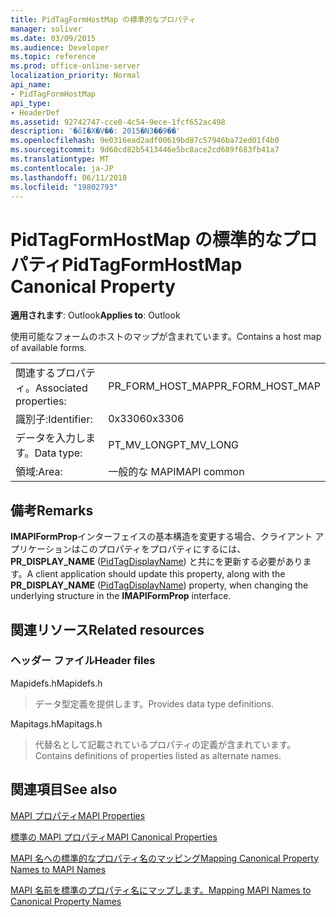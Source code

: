 ```yaml
---
title: PidTagFormHostMap の標準的なプロパティ
manager: soliver
ms.date: 03/09/2015
ms.audience: Developer
ms.topic: reference
ms.prod: office-online-server
localization_priority: Normal
api_name:
- PidTagFormHostMap
api_type:
- HeaderDef
ms.assetid: 92742747-cce0-4c54-9ece-1fcf652ac498
description: '�ŏI�X�V��: 2015�N3��9��'
ms.openlocfilehash: 9e0316ead2adf00619bd87c57946ba72ed01f4b0
ms.sourcegitcommit: 9d60cd82b5413446e5bc8ace2cd689f683fb41a7
ms.translationtype: MT
ms.contentlocale: ja-JP
ms.lasthandoff: 06/11/2018
ms.locfileid: "19802793"
---
```

# <a name="pidtagformhostmap-canonical-property"></a><span data-ttu-id="e67e9-103">PidTagFormHostMap の標準的なプロパティ</span><span class="sxs-lookup"><span data-stu-id="e67e9-103">PidTagFormHostMap Canonical Property</span></span>

  
  
<span data-ttu-id="e67e9-104">**適用されます**: Outlook</span><span class="sxs-lookup"><span data-stu-id="e67e9-104">**Applies to**: Outlook</span></span> 
  
<span data-ttu-id="e67e9-105">使用可能なフォームのホストのマップが含まれています。</span><span class="sxs-lookup"><span data-stu-id="e67e9-105">Contains a host map of available forms.</span></span> 
  
|||
|:-----|:-----|
|<span data-ttu-id="e67e9-106">関連するプロパティ。</span><span class="sxs-lookup"><span data-stu-id="e67e9-106">Associated properties:</span></span>  <br/> |<span data-ttu-id="e67e9-107">PR_FORM_HOST_MAP</span><span class="sxs-lookup"><span data-stu-id="e67e9-107">PR_FORM_HOST_MAP</span></span>  <br/> |
|<span data-ttu-id="e67e9-108">識別子:</span><span class="sxs-lookup"><span data-stu-id="e67e9-108">Identifier:</span></span>  <br/> |<span data-ttu-id="e67e9-109">0x3306</span><span class="sxs-lookup"><span data-stu-id="e67e9-109">0x3306</span></span>  <br/> |
|<span data-ttu-id="e67e9-110">データを入力します。</span><span class="sxs-lookup"><span data-stu-id="e67e9-110">Data type:</span></span>  <br/> |<span data-ttu-id="e67e9-111">PT_MV_LONG</span><span class="sxs-lookup"><span data-stu-id="e67e9-111">PT_MV_LONG</span></span>  <br/> |
|<span data-ttu-id="e67e9-112">領域:</span><span class="sxs-lookup"><span data-stu-id="e67e9-112">Area:</span></span>  <br/> |<span data-ttu-id="e67e9-113">一般的な MAPI</span><span class="sxs-lookup"><span data-stu-id="e67e9-113">MAPI common</span></span>  <br/> |
   
## <a name="remarks"></a><span data-ttu-id="e67e9-114">備考</span><span class="sxs-lookup"><span data-stu-id="e67e9-114">Remarks</span></span>

<span data-ttu-id="e67e9-115">**IMAPIFormProp**インターフェイスの基本構造を変更する場合、クライアント アプリケーションはこのプロパティをプロパティにするには、 **PR_DISPLAY_NAME** ([PidTagDisplayName](pidtagdisplayname-canonical-property.md)) と共にを更新する必要があります。</span><span class="sxs-lookup"><span data-stu-id="e67e9-115">A client application should update this property, along with the **PR_DISPLAY_NAME** ([PidTagDisplayName](pidtagdisplayname-canonical-property.md)) property, when changing the underlying structure in the **IMAPIFormProp** interface.</span></span> 
  
## <a name="related-resources"></a><span data-ttu-id="e67e9-116">関連リソース</span><span class="sxs-lookup"><span data-stu-id="e67e9-116">Related resources</span></span>

### <a name="header-files"></a><span data-ttu-id="e67e9-117">ヘッダー ファイル</span><span class="sxs-lookup"><span data-stu-id="e67e9-117">Header files</span></span>

<span data-ttu-id="e67e9-118">Mapidefs.h</span><span class="sxs-lookup"><span data-stu-id="e67e9-118">Mapidefs.h</span></span>
  
> <span data-ttu-id="e67e9-119">データ型定義を提供します。</span><span class="sxs-lookup"><span data-stu-id="e67e9-119">Provides data type definitions.</span></span>
    
<span data-ttu-id="e67e9-120">Mapitags.h</span><span class="sxs-lookup"><span data-stu-id="e67e9-120">Mapitags.h</span></span>
  
> <span data-ttu-id="e67e9-121">代替名として記載されているプロパティの定義が含まれています。</span><span class="sxs-lookup"><span data-stu-id="e67e9-121">Contains definitions of properties listed as alternate names.</span></span>
    
## <a name="see-also"></a><span data-ttu-id="e67e9-122">関連項目</span><span class="sxs-lookup"><span data-stu-id="e67e9-122">See also</span></span>



[<span data-ttu-id="e67e9-123">MAPI プロパティ</span><span class="sxs-lookup"><span data-stu-id="e67e9-123">MAPI Properties</span></span>](mapi-properties.md)
  
[<span data-ttu-id="e67e9-124">標準の MAPI プロパティ</span><span class="sxs-lookup"><span data-stu-id="e67e9-124">MAPI Canonical Properties</span></span>](mapi-canonical-properties.md)
  
[<span data-ttu-id="e67e9-125">MAPI 名への標準的なプロパティ名のマッピング</span><span class="sxs-lookup"><span data-stu-id="e67e9-125">Mapping Canonical Property Names to MAPI Names</span></span>](mapping-canonical-property-names-to-mapi-names.md)
  
[<span data-ttu-id="e67e9-126">MAPI 名前を標準のプロパティ名にマップします。</span><span class="sxs-lookup"><span data-stu-id="e67e9-126">Mapping MAPI Names to Canonical Property Names</span></span>](mapping-mapi-names-to-canonical-property-names.md)

